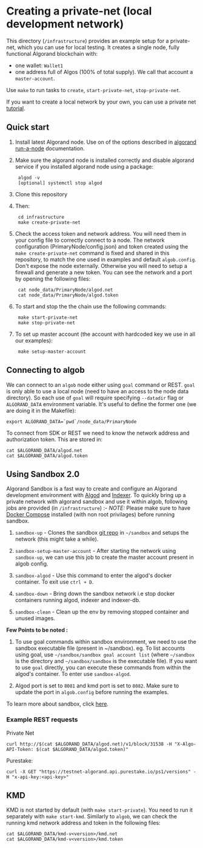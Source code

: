 # Creating a private-net (local development network)

This directory (`/infrastructure`) provides an example setup for a private-net, which you can use for local testing. It creates a single node, fully functional Algorand blockchain with:

* one wallet: `Wallet1`
* one address full of Algos (100% of total supply). We call that account a `master-account`.

Use `make` to run tasks to `create`, `start-private-net`, `stop-private-net`.

If you want to create a local network by your own, you can use a private net [tutorial](https://developer.algorand.org/tutorials/create-private-network/).

## Quick start

1. Install latest Algorand node. Use on of the options described in [algorand run-a-node](https://developer.algorand.org/docs/run-a-node/setup/install/)  documentation.
1. Make sure the algorand node is installed correctly and disable algorand service if you installed algorand node using a package:

        algod -v
        [optional] systemctl stop algod

1. Clone this repository
1. Then:

        cd infrastructure
        make create-private-net

1. Check the access token and network address. You will need them in your config file to correctly connect to a node. The network configuration (PrimaryNode/config.json) and token created using the `make create-private-net` command is fixed and shared in this repository, to match the one used in examples and default `algob.config`. Don't expose the node externally. Otherwise you will need to setup a firewall and generate a new token. You can see the network and a port by opening the following files:

        cat node_data/PrimaryNode/algod.net
        cat node_data/PrimaryNode/algod.token

1. To start and stop the the chain use the following commands:

        make start-private-net
        make stop-private-net

1. To set up master account (the account with hardcoded key we use in all our examples):

        make setup-master-account


## Connecting to algob

We can connect to an `algob` node either using `goal` command or REST. `goal` is only able to use a local node (need to have an access to the node data directory). So each use of `goal` will require specifying `--datadir` flag or `ALGORAND_DATA` environment variable. It's useful to define the former one (we are doing it in the Makefile):

    export ALGORAND_DATA=`pwd`/node_data/PrimaryNode

To connect from SDK or REST we need to know the network address and authorization token. This are stored in:

    cat $ALGORAND_DATA/algod.net
    cat $ALGORAND_DATA/algod.token

## Using Sandbox 2.0

Algorand Sandbox is a fast way to create and configure an Algorand development environment with [Algod](https://github.com/algorand/go-algorand) and [Indexer](https://github.com/algorand/indexer). To quickly bring up a private network with algorand sandbox and use it within algob, following jobs are provided (in `/infrastructure`) :-
*NOTE:* Please make sure to have [Docker Compose](https://docs.docker.com/compose/install/) installed (with non root privilages) before running sandbox.
1. `sandbox-up` - Clones the sandbox [git repo](https://github.com/algorand/sandbox.git) in `~/sandbox` and setups the network (this might take a while).

2. `sandbox-setup-master-account` - After starting the network using `sandbox-up`, we can use this job to create the master account present in algob config.

3. `sandbox-algod` - Use this command to enter the algod's docker container. To exit use `ctrl + D`.

4. `sandbox-down` - Bring down the sandbox network i.e stop docker containers running algod, indexer and indexer-db.

5. `sandbox-clean` - Clean up the env by removing stopped container and unused images.

**Few Points to be noted :**
1. To use goal commands within sandbox environment, we need to use the sandbox executable file (present in ~/sandbox). eg. To list accounts using goal, use `~/sandbox/sandbox goal account list` (where `~/sandbox` is the directory and `~/sandbox/sandbox` is the executable file). If you want to use `goal` directly, you can execute these commands from within the algod's container. To enter use `sandbox-algod`.

2. Algod port is set to `8081` and kmd port is set to `8082`. Make sure to update the port in `algob.config` before running the examples.

To learn more about sandbox, click [here](https://github.com/algorand/sandbox#algorand-sandbox).
### Example REST requests

Private Net

    curl http://$(cat $ALGORAND_DATA/algod.net)/v1/block/31538 -H "X-Algo-API-Token: $(cat $ALGORAND_DATA/algod.token)"

Purestake:

    curl -X GET "https://testnet-algorand.api.purestake.io/ps1/versions" -H "x-api-key:<api-key>"

## KMD

KMD is not started by default (with `make start-private`). You need to run it separately with `make start-kmd`. Similarly to `algob`, we can check the running kmd network address and token in the following files:

    cat $ALGORAND_DATA/kmd-v<version>/kmd.net
    cat $ALGORAND_DATA/kmd-v<version>/kmd.token
